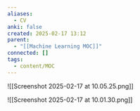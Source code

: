 ```yaml
---
aliases:
  - CV
anki: false
created: 2025-02-17 13:12
parent:
  - "[[Machine Learning MOC]]"
connected: []
tags:
  - content/MOC
---
```

![[Screenshot 2025-02-17 at 10.05.25.png]]

![[Screenshot 2025-02-17 at 10.01.30.png]]